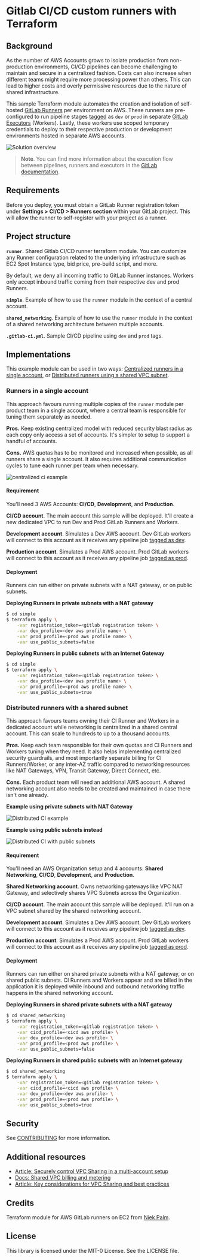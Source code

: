 # Gitlab CI/CD custom runners with Terraform

## Background

As the number of AWS Accounts grows to isolate production from non-production environments, CI/CD pipelines can become challenging to maintain and secure in a centralized fashion. Costs can also increase when different teams might require more processing power than others. This can lead to higher costs and overly permissive resources due to the nature of shared infrastructure.

This sample Terraform module automates the creation and isolation of self-hosted [GitLab Runners][gitlab-runner] per environment on AWS. These runners are pre-configured to run pipeline stages [tagged][gitlab-tags] as `dev` or `prod` in separate [GitLab Executors][gitlab-executors] (Workers). Lastly, these workers use scoped temporary credentials to deploy to their respective production or development environments hosted in separate AWS accounts.

![Solution overview](./gitlab.png)

> **Note**. You can find more information about the execution flow between pipelines, runners and executors in the [GitLab documentation][gitlab-runner-execution-sequence].


## Requirements

Before you deploy, you must obtain a GitLab Runner registration token under **Settings > CI/CD > Runners section** within your GitLab project. This will allow the runner to self-register with your project as a runner.

## Project structure

**`runner`**. Shared Gitlab CI/CD runner terraform module. You can customize any Runner configuration related to the underlying infrastructure such as EC2 Spot Instance type, bid price, pre-build script, and more. 

By default, we deny all incoming traffic to GitLab Runner instances. Workers only accept inbound traffic coming from their respective dev and prod Runners.

**`simple`**. Example of how to use the `runner` module in the context of a central account.

**`shared_networking`**. Example of how to use the `runner` module in the context of a shared networking architecture between multiple accounts.

**`.gitlab-ci.yml`**. Sample CI/CD pipeline using `dev` and `prod` tags. 

## Implementations

This example module can be used in two ways: [Centralized runners in a single account](#runners-in-a-single-account), or [Distributed runners using a shared VPC subnet](#distributed-runners-with-a-shared-subnet).

### Runners in a single account

This approach favours running multiple copies of the `runner` module per product team in a single account, where a central team is responsible for tuning them separately as needed.

**Pros.** Keep existing centralized model with reduced security blast radius as each copy only access a set of accounts. It's simpler to setup to support a handful of accounts.

**Cons.** AWS quotas has to be monitored and increased when possible, as all runners share a single account. It also requires additional communication cycles to tune each runner per team when necessary.

![centralized ci example](simple/diagram.png)

#### Requirement

You'll need 3 AWS Accounts: **CI/CD**, **Development**, and **Production**.

**CI/CD account**. The main account this sample will be deployed. It'll create a new dedicated VPC to run Dev and Prod GitLab Runners and Workers.

**Development account**. Simulates a Dev AWS account. Dev GitLab workers will connect to this account as it receives any pipeline job [tagged as dev][gitlab-tags].

**Production account**. Simulates a Prod AWS account. Prod GitLab workers will connect to this account as it receives any pipeline job [tagged as prod][gitlab-tags].

#### Deployment

Runners can run either on private subnets with a NAT gateway, or on public subnets.

**Deploying Runners in private subnets with a NAT gateway**

```bash
$ cd simple
$ terraform apply \
    -var registration_token=<gitlab registration token> \
    -var dev_profile=<dev aws profile name> \
    -var prod_profile=<prod aws profile name> \
    -var use_public_subnets=false
```

**Deploying Runners in public subnets with an Internet Gateway**

```bash
$ cd simple
$ terraform apply \
    -var registration_token=<gitlab registration token> \
    -var dev_profile=<dev aws profile name> \
    -var prod_profile=<prod aws profile name> \
    -var use_public_subnets=true
```

### Distributed runners with a shared subnet

This approach favours teams owning their CI Runner and Workers in a dedicated account while networking is centralized in a shared central account. This can scale to hundreds to up to a thousand accounts.

**Pros.** Keep each team responsible for their own quotas and CI Runners and Workers tuning when they need. It also helps implementing centralized security guardrails, and most importantly separate billing for CI Runners/Worker, or any inter-AZ traffic compared to networking resources like NAT Gateways, VPN, Transit Gateway, Direct Connect, etc.

**Cons.** Each product team will need an additional AWS account. A shared networking account also needs to be created and maintained in case there isn't one already.


**Example using private subnets with NAT Gateway**

![Distributed CI example](shared_networking/private_subnets.png)

**Example using public subnets instead**

![Distributed CI with public subnets](shared_networking/public_subnets.png)

#### Requirement

You'll need an AWS Organization setup and 4 accounts: **Shared Networking**, **CI/CD**, **Development**, and **Production**.

**Shared Networking account**. Owns networking gateways like VPC NAT Gateway, and selectively shares VPC Subnets across the Organization.

**CI/CD account**. The main account this sample will be deployed. It'll run on a VPC subnet shared by the shared networking account.

**Development account**. Simulates a Dev AWS account. Dev GitLab workers will connect to this account as it receives any pipeline job [tagged as dev][gitlab-tags].

**Production account**. Simulates a Prod AWS account. Prod GitLab workers will connect to this account as it receives any pipeline job [tagged as prod][gitlab-tags].

#### Deployment

Runners can run either on shared private subnets with a NAT gateway, or on shared public subnets. CI Runners and Workers appear and are billed in the application it is deployed while inbound and outbound networking traffic happens in the shared networking account.

**Deploying Runners in shared private subnets with a NAT gateway**

```bash
$ cd shared_networking
$ terraform apply \
    -var registration_token=<gitlab registration token> \
    -var cicd_profile=<cicd aws profile> \
    -var dev_profile=<dev aws profile> \
    -var prod_profile=<prod aws profile> \
    -var use_public_subnets=false
```

**Deploying Runners in shared public subnets with an Internet gateway**

```bash
$ cd shared_networking
$ terraform apply \
    -var registration_token=<gitlab registration token> \
    -var cicd_profile=<cicd aws profile> \
    -var dev_profile=<dev aws profile> \
    -var prod_profile=<prod aws profile> \
    -var use_public_subnets=true
```
## Security

See [CONTRIBUTING](CONTRIBUTING.md#security-issue-notifications) for more information.

## Additional resources

* [Article: Securely control VPC Sharing in a multi-account setup](https://aws.amazon.com/blogs/security/control-vpc-sharing-in-an-aws-multi-account-setup-with-service-control-policies/)
* [Docs: Shared VPC billing and metering](https://docs.aws.amazon.com/vpc/latest/userguide/vpc-sharing.html#vpc-share-billing)
* [Article: Key considerations for VPC Sharing and best practices](https://aws.amazon.com/blogs/networking-and-content-delivery/vpc-sharing-key-considerations-and-best-practices/)

[gitlab-runner]: https://docs.gitlab.com/runner/
[gitlab-executors]: https://docs.gitlab.com/runner/#executors
[gitlab-runner-execution-sequence]: https://docs.gitlab.com/runner/#runner-execution-flow
[gitlab-tags]: https://docs.gitlab.com/ee/topics/git/tags.html
[vpc-sharing-billing]: https://docs.aws.amazon.com/vpc/latest/userguide/vpc-sharing.html#vpc-share-billing

## Credits

Terraform module for AWS GitLab runners on EC2 from [Niek Palm](https://github.com/npalm/terraform-aws-gitlab-runner).

## License

This library is licensed under the MIT-0 License. See the LICENSE file.
